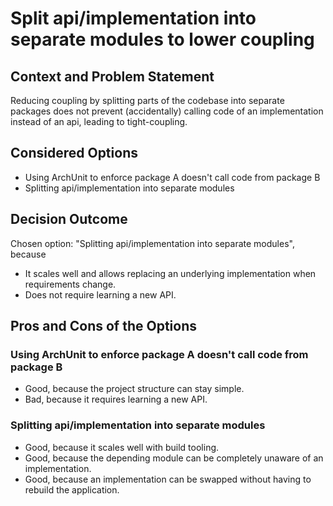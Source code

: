 # Split api/implementation into separate modules to lower coupling

## Context and Problem Statement

Reducing coupling by splitting parts of the codebase into separate packages does not prevent (accidentally) calling code of an implementation instead of an api, leading to tight-coupling.

## Considered Options

* Using ArchUnit to enforce package A doesn't call code from package B
* Splitting api/implementation into separate modules

## Decision Outcome

Chosen option: "Splitting api/implementation into separate modules", because
* It scales well and allows replacing an underlying implementation when requirements change.
* Does not require learning a new API.

## Pros and Cons of the Options

### Using ArchUnit to enforce package A doesn't call code from package B

* Good, because the project structure can stay simple.
* Bad, because it requires learning a new API.

### Splitting api/implementation into separate modules

* Good, because it scales well with build tooling.
* Good, because the depending module can be completely unaware of an implementation.
* Good, because an implementation can be swapped without having to rebuild the application.
